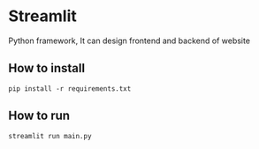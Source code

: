 # Streamlit

Python framework, It can design frontend and backend of website 

## How to install

```
pip install -r requirements.txt
```

## How to run

```
streamlit run main.py
```
